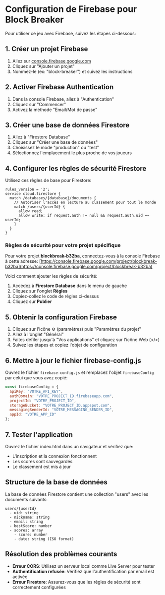 # Configuration de Firebase pour Block Breaker

Pour utiliser ce jeu avec Firebase, suivez les étapes ci-dessous:

## 1. Créer un projet Firebase

1. Allez sur [console.firebase.google.com](https://console.firebase.google.com/)
2. Cliquez sur "Ajouter un projet"
3. Nommez-le (ex: "block-breaker") et suivez les instructions

## 2. Activer Firebase Authentication

1. Dans la console Firebase, allez à "Authentication" 
2. Cliquez sur "Commencer"
3. Activez la méthode "Email/Mot de passe"

## 3. Créer une base de données Firestore

1. Allez à "Firestore Database"
2. Cliquez sur "Créer une base de données"
3. Choisissez le mode "production" ou "test"
4. Sélectionnez l'emplacement le plus proche de vos joueurs

## 4. Configurer les règles de sécurité Firestore

Utilisez ces règles de base pour Firestore:

```
rules_version = '2';
service cloud.firestore {
  match /databases/{database}/documents {
    // Autoriser l'accès en lecture au classement pour tout le monde
    match /users/{userId} {
      allow read;
      allow write: if request.auth != null && request.auth.uid == userId;
    }
  }
}
```

### Règles de sécurité pour votre projet spécifique

Pour votre projet **blockbreak-b32ba**, connectez-vous à la console Firebase à cette adresse:
[https://console.firebase.google.com/project/blockbreak-b32ba](https://console.firebase.google.com/project/blockbreak-b32ba)

Voici comment ajouter les règles de sécurité:

1. Accédez à **Firestore Database** dans le menu de gauche
2. Cliquez sur l'onglet **Règles**
3. Copiez-collez le code de règles ci-dessus
4. Cliquez sur **Publier**

## 5. Obtenir la configuration Firebase

1. Cliquez sur l'icône ⚙️ (paramètres) puis "Paramètres du projet"
2. Allez à l'onglet "Général"
3. Faites défiler jusqu'à "Vos applications" et cliquez sur l'icône Web (</>) 
4. Suivez les étapes et copiez l'objet de configuration

## 6. Mettre à jour le fichier firebase-config.js

Ouvrez le fichier `firebase-config.js` et remplacez l'objet `firebaseConfig` par celui que vous avez copié:

```javascript
const firebaseConfig = {
  apiKey: "VOTRE_API_KEY",
  authDomain: "VOTRE_PROJECT_ID.firebaseapp.com",
  projectId: "VOTRE_PROJECT_ID",
  storageBucket: "VOTRE_PROJECT_ID.appspot.com",
  messagingSenderId: "VOTRE_MESSAGING_SENDER_ID",
  appId: "VOTRE_APP_ID"
};
```

## 7. Tester l'application

Ouvrez le fichier index.html dans un navigateur et vérifiez que:
- L'inscription et la connexion fonctionnent
- Les scores sont sauvegardés
- Le classement est mis à jour

## Structure de la base de données

La base de données Firestore contient une collection "users" avec les documents suivants:

```
users/{userId}
  - uid: string
  - nickname: string
  - email: string
  - bestScore: number
  - scores: array
    - score: number
    - date: string (ISO format)
```

## Résolution des problèmes courants

- **Erreur CORS**: Utilisez un serveur local comme Live Server pour tester
- **Authentification refusée**: Vérifiez que l'authentification par email est activée
- **Erreur Firestore**: Assurez-vous que les règles de sécurité sont correctement configurées
